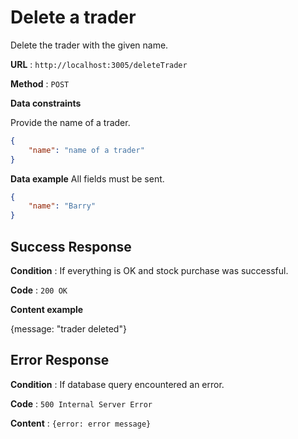 # Delete a trader

Delete the trader with the given name.

**URL** : `http://localhost:3005/deleteTrader`

**Method** : `POST`

**Data constraints**

Provide the name of a trader.

```json
{
    "name": "name of a trader"
}
```

**Data example** All fields must be sent.

```json
{
    "name": "Barry"
}
```

## Success Response

**Condition** : If everything is OK and stock purchase was successful.

**Code** : `200 OK`

**Content example**

{message: "trader deleted"}

## Error Response

**Condition** : If database query encountered an error.

**Code** : `500 Internal Server Error`

**Content** : `{error: error message}`